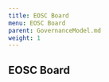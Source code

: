 ```yaml
---
title: EOSC Board
menu: EOSC Board
parent: GovernanceModel.md
weight: 1
---
```


EOSC Board
----------
